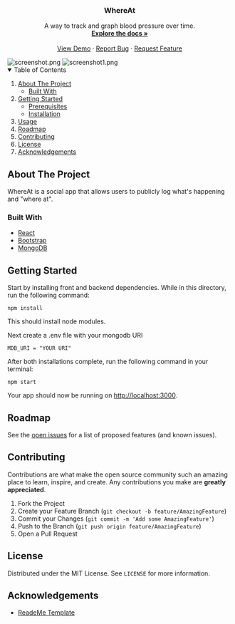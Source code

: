 
<!-- PROJECT LOGO -->
<br />
<p align="center">
  <a href="https://github.com/vincentslee/WhereAt">
  </a>

  <h3 align="center">WhereAt</h3>

  <p align="center">
    A way to track and graph blood pressure over time. 
    <br />
    <a href="https://github.com/vincentslee/WhereAt"><strong>Explore the docs »</strong></a>
    <br />
    <br />
    <a href="https://vincentslee.github.io/WhereAt/">View Demo</a>
    ·
    <a href="https://github.com/vincentslee/WhereAt/issues">Report Bug</a>
    ·
    <a href="https://github.com/vincentslee/WhereAt/issues">Request Feature</a>
  </p>
</p>

<img src="https://raw.githubusercontent.com/vincentslee/WhereAt/master/Screen%20Shot%202021-09-21%20at%201.41.52%20PM.png" alt="screenshot.png">
<img src="https://raw.githubusercontent.com/vincentslee/WhereAt/master/Screen%20Shot%202021-09-21%20at%201.51.21%20PM.png" alt="screenshot1.png">



<!-- TABLE OF CONTENTS -->
<details open="open">
  <summary>Table of Contents</summary>
  <ol>
    <li>
      <a href="#about-the-project">About The Project</a>
      <ul>
        <li><a href="#built-with">Built With</a></li>
      </ul>
    </li>
    <li>
      <a href="#getting-started">Getting Started</a>
      <ul>
        <li><a href="#prerequisites">Prerequisites</a></li>
        <li><a href="#installation">Installation</a></li>
      </ul>
    </li>
    <li><a href="#usage">Usage</a></li>
    <li><a href="#roadmap">Roadmap</a></li>
    <li><a href="#contributing">Contributing</a></li>
    <li><a href="#license">License</a></li>
    <li><a href="#acknowledgements">Acknowledgements</a></li>
  </ol>
</details>



<!-- ABOUT THE PROJECT -->
## About The Project

WhereAt is a social app that allows users to publicly log what's happening and "where at".

### Built With

* [React](https://reactjs.org)
* [Bootstrap](https://getbootstrap.com)
* [MongoDB](https://mongodb.com/)




<!-- GETTING STARTED -->
## Getting Started

Start by installing front and backend dependencies. While in this directory, run the following command:

```
npm install
```

This should install node modules.

Next create a .env file with your mongodb URI
```
MDB_URI = "YOUR URI"
```

After both installations complete, run the following command in your terminal:

```
npm start
```

Your app should now be running on <http://localhost:3000>.


<!-- ROADMAP -->
## Roadmap

See the [open issues](https://github.com/vincentslee/WhereAt/issues) for a list of proposed features (and known issues).



<!-- CONTRIBUTING -->
## Contributing

Contributions are what make the open source community such an amazing place to learn, inspire, and create. Any contributions you make are **greatly appreciated**.

1. Fork the Project
2. Create your Feature Branch (`git checkout -b feature/AmazingFeature`)
3. Commit your Changes (`git commit -m 'Add some AmazingFeature'`)
4. Push to the Branch (`git push origin feature/AmazingFeature`)
5. Open a Pull Request



<!-- LICENSE -->
## License

Distributed under the MIT License. See `LICENSE` for more information.



<!-- ACKNOWLEDGEMENTS -->
## Acknowledgements
* [ReadeMe Template](https://github.com/othneildrew/Best-README-Template)
